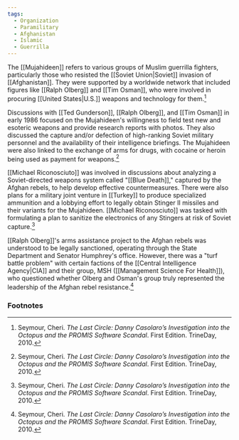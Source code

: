 ```yaml
---
tags:
  - Organization
  - Paramilitary
  - Afghanistan
  - Islamic
  - Guerrilla
---
```

The [[Mujahideen]] refers to various groups of Muslim guerrilla fighters, particularly those who resisted the [[Soviet Union|Soviet]] invasion of [[Afghanistan]]. They were supported by a worldwide network that included figures like [[Ralph Olberg]] and [[Tim Osman]], who were involved in procuring [[United States|U.S.]] weapons and technology for them.[^1]

Discussions with [[Ted Gunderson]], [[Ralph Olberg]], and [[Tim Osman]] in early 1986 focused on the Mujahideen's willingness to field test new and esoteric weapons and provide research reports with photos. They also discussed the capture and/or defection of high-ranking Soviet military personnel and the availability of their intelligence briefings. The Mujahideen were also linked to the exchange of arms for drugs, with cocaine or heroin being used as payment for weapons.[^1]

[[Michael Riconosciuto]] was involved in discussions about analyzing a Soviet-directed weapons system called "[[Blue Death]]," captured by the Afghan rebels, to help develop effective countermeasures. There were also plans for a military joint venture in [[Turkey]] to produce specialized ammunition and a lobbying effort to legally obtain Stinger II missiles and their variants for the Mujahideen. [[Michael Riconosciuto]] was tasked with formulating a plan to sanitize the electronics of any Stingers at risk of Soviet capture.[^1]

[[Ralph Olberg]]'s arms assistance project to the Afghan rebels was understood to be legally sanctioned, operating through the State Department and Senator Humphrey's office. However, there was a "turf battle problem" with certain factions of the [[Central Intelligence Agency|CIA]] and their group, MSH ([[Management Science For Health]]), who questioned whether Olberg and Osman's group truly represented the leadership of the Afghan rebel resistance.[^1]

### Footnotes

[^1]: Seymour, Cheri. *The Last Circle: Danny Casolaro’s Investigation into the Octopus and the PROMIS Software Scandal*. First Edition. TrineDay, 2010.